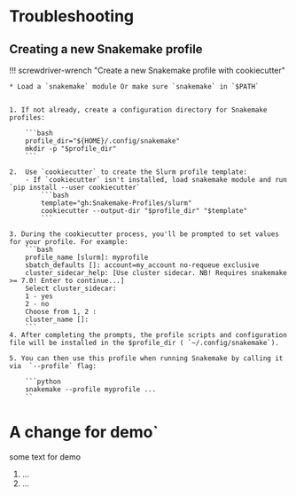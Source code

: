 # Troubleshooting

## Creating a new Snakemake profile


!!! screwdriver-wrench "Create a new Snakemake profile with cookiecutter"

    * Load a `snakemake` module Or make sure `snakemake` in `$PATH`


    1. If not already, create a configuration directory for Snakemake profiles:
    
        ```bash
        profile_dir="${HOME}/.config/snakemake"
        mkdir -p "$profile_dir"
        ```
    
    2.  Use `cookiecutter` to create the Slurm profile template:
        - If `cookiecutter` isn't installed, load snakemake module and run `pip install --user cookiecutter`
            ```bash
            template="gh:Snakemake-Profiles/slurm"
            cookiecutter --output-dir "$profile_dir" "$template"
            ```
    
    3. During the cookiecutter process, you'll be prompted to set values for your profile. For example:
        ```bash
        profile_name [slurm]: myprofile
        sbatch_defaults []: account=my_account no-requeue exclusive
        cluster_sidecar_help: [Use cluster sidecar. NB! Requires snakemake >= 7.0! Enter to continue...]
        Select cluster_sidecar:
        1 - yes
        2 - no
        Choose from 1, 2 :
        cluster_name []:
        ```
    4. After completing the prompts, the profile scripts and configuration file will be installed in the $profile_dir ( `~/.config/snakemake`).
    
    5. You can then use this profile when running Snakemake by calling it via  `--profile` flag:
    
        ```python
        snakemake --profile myprofile ...
        ``
        
# A change for demo`

some text for demo

1. ...
2. ...